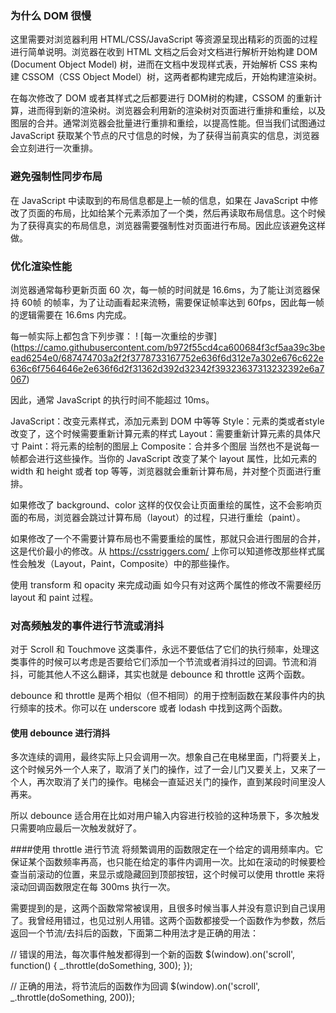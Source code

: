 


### 为什么 DOM 很慢

这里需要对浏览器利用 HTML/CSS/JavaScript 等资源呈现出精彩的页面的过程进行简单说明。浏览器在收到 HTML 文档之后会对文档进行解析开始构建 DOM (Document Object Model) 树，进而在文档中发现样式表，开始解析 CSS 来构建 CSSOM（CSS Object Model）树，这两者都构建完成后，开始构建渲染树。

在每次修改了 DOM 或者其样式之后都要进行 DOM树的构建，CSSOM 的重新计算，进而得到新的渲染树。浏览器会利用新的渲染树对页面进行重排和重绘，以及图层的合并。通常浏览器会批量进行重排和重绘，以提高性能。但当我们试图通过 JavaScript 获取某个节点的尺寸信息的时候，为了获得当前真实的信息，浏览器会立刻进行一次重排。

### 避免强制性同步布局

在 JavaScript 中读取到的布局信息都是上一帧的信息，如果在 JavaScript 中修改了页面的布局，比如给某个元素添加了一个类，然后再读取布局信息。这个时候为了获得真实的布局信息，浏览器需要强制性对页面进行布局。因此应该避免这样做。

### 优化渲染性能

浏览器通常每秒更新页面 60 次，每一帧的时间就是 16.6ms，为了能让浏览器保持 60帧 的帧率，为了让动画看起来流畅，需要保证帧率达到 60fps，因此每一帧的逻辑需要在 16.6ms 内完成。

每一帧实际上都包含下列步骤：
! [每一次重绘的步骤] (https://camo.githubusercontent.com/b972f55cd4ca600684f3cf5aa39c3beead6254e0/687474703a2f2f3778733167752e636f6d312e7a302e676c622e636c6f7564646e2e636f6d2f31362d392d32342f39323637313232392e6a7067)

因此，通常 JavaScript 的执行时间不能超过 10ms。

JavaScript：改变元素样式，添加元素到 DOM 中等等
Style：元素的类或者style改变了，这个时候需要重新计算元素的样式
Layout：需要重新计算元素的具体尺寸
Paint：将元素的绘制的图层上
Composite：合并多个图层
当然也不是说每一帧都会进行这些操作。当你的 JavaScript 改变了某个 layout 属性，比如元素的 width 和 height 或者 top 等等，浏览器就会重新计算布局，并对整个页面进行重排。

如果修改了 background、color 这样的仅仅会让页面重绘的属性，这不会影响页面的布局，浏览器会跳过计算布局（layout）的过程，只进行重绘（paint）。

如果修改了一个不需要计算布局也不需要重绘的属性，那就只会进行图层的合并，这是代价最小的修改。从 https://csstriggers.com/ 上你可以知道修改那些样式属性会触发（Layout，Paint，Composite）中的那些操作。

使用 transform 和 opacity 来完成动画
如今只有对这两个属性的修改不需要经历 layout 和 paint 过程。

### 对高频触发的事件进行节流或消抖
对于 Scroll 和 Touchmove 这类事件，永远不要低估了它们的执行频率，处理这类事件的时候可以考虑是否要给它们添加一个节流或者消抖过的回调。节流和消抖，可能其他人不这么翻译，其实也就是 debounce 和 throttle 这两个函数。

debounce 和 throttle 是两个相似（但不相同）的用于控制函数在某段事件内的执行频率的技术。你可以在 underscore 或者 lodash 中找到这两个函数。

#### 使用 debounce 进行消抖
多次连续的调用，最终实际上只会调用一次。想象自己在电梯里面，门将要关上，这个时候另外一个人来了，取消了关门的操作，过了一会儿门又要关上，又来了一个人，再次取消了关门的操作。电梯会一直延迟关门的操作，直到某段时间里没人再来。

所以 debounce 适合用在比如对用户输入内容进行校验的这种场景下，多次触发只需要响应最后一次触发就好了。

####使用 throttle 进行节流
将频繁调用的函数限定在一个给定的调用频率内。它保证某个函数频率再高，也只能在给定的事件内调用一次。比如在滚动的时候要检查当前滚动的位置，来显示或隐藏回到顶部按钮，这个时候可以使用 throttle 来将滚动回调函数限定在每 300ms 执行一次。

需要提到的是，这两个函数常常被误用，且很多时候当事人并没有意识到自己误用了。我曾经用错过，也见过别人用错。这两个函数都接受一个函数作为参数，然后返回一个节流/去抖后的函数，下面第二种用法才是正确的用法：

// 错误的用法，每次事件触发都得到一个新的函数
$(window).on('scroll', function() {
   _.throttle(doSomething, 300);
});

// 正确的用法，将节流后的函数作为回调
$(window).on('scroll', _.throttle(doSomething, 200));
